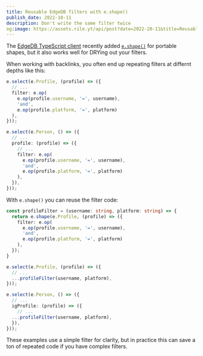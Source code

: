 ```yaml
---
title: Reusable EdgeDB filters with e.shape()
publish_date: 2022-10-11
description: Don't write the same filter twice
og:image: https://assets.rile.yt/api/post?date=2022-20-11&title=Reusable%20EdgeDB%20filters%20with%20e.shape()
---
```


The [EdgeDB TypeScript client](https://www.edgedb.com/docs/clients/js/index) recently added [`e.shape()`](https://www.edgedb.com/docs/clients/js/select#portable-shapes) for portable shapes, but it also works well for DRYing out your filters.

When working with backlinks, you often end up repeating filters at differnt depths like this:

```ts
e.select(e.Profile, (profile) => ({
  // ...
  filter: e.op(
    e.op(profile.username, '=', username),
    'and',
    e.op(profile.platform, '=', platform)
  ),
}));

e.select(e.Person, () => ({
  // ...
  profile: (profile) => ({
    // ...
    filter: e.op(
      e.op(profile.username, '=', username),
      'and',
      e.op(profile.platform, '=', platform)
    ),
  }),
}));
```

With `e.shape()` you can reuse the filter code:

```ts
const profileFilter = (username: string, platform: string) => {
  return e.shape(e.Profile, (profile) => ({
    filter: e.op(
      e.op(profile.username, '=', username),
      'and',
      e.op(profile.platform, '=', platform)
    ),
  });
}

e.select(e.Profile, (profile) => ({
  // ...
  ...profileFilter(username, platform),
}));

e.select(e.Person, () => ({
  // ...
  igProfile: (profile) => ({
    // ...
  ...profileFilter(username, platform),
  }),
}));
```

These examples use a simple filter for clarity, but in practice this can save a ton of repeated code if you have complex filters.
